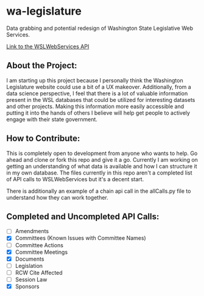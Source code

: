 # wa-legislature
Data grabbing and potential redesign of Washington State Legislative Web Services.

[Link to the WSLWebServices API](http://wslwebservices.leg.wa.gov/#Table1)

## About the Project:
I am starting up this project because I personally think the Washington Legislature website could use a bit of a UX makeover.
Additionally, from a data science perspective, I feel that there is a lot of valuable information present in the WSL databases that
could be utilized for interesting datasets and other projects. Making this information more easily accessible and putting it into the
hands of others I believe will help get people to actively engage with their state government.

## How to Contribute:
This is completely open to development from anyone who wants to help. Go ahead and clone or fork this repo and give it a go.
Currently I am working on getting an understanding of what data is available and how I can structure it in my own database.
The files currently in this repo aren't a completed list of API calls to WSLWebServices but it's a decent start.

There is additionally an example of a chain api call in the allCalls.py file to understand how they can work together.

## Completed and Uncompleted API Calls:
- [ ] Amendments
- [x] Committees (Known Issues with Committee Names)
- [ ] Committee Actions
- [x] Committee Meetings
- [x] Documents
- [ ] Legislation
- [ ] RCW Cite Affected
- [ ] Session Law
- [x] Sponsors
